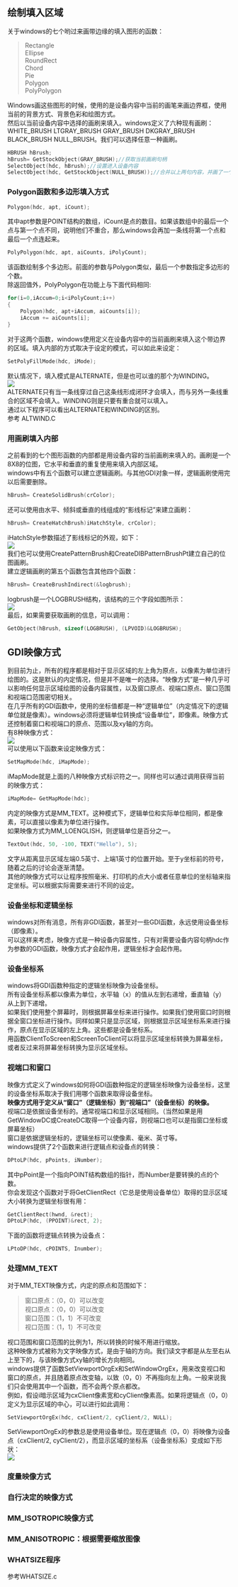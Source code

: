 ## 绘制填入区域
关于windows的七个哟过来画带边缘的填入图形的函数：  
> Rectangle  
> Ellipse  
> RoundRect  
> Chord  
> Pie  
> Polygon  
> PolyPolygon  
  
Windows画这些图形的时候，使用的是设备内容中当前的画笔来画边界框，使用当前的背景方式、背景色彩和绘图方式。  
然后以当前设备内容中选择的画刷来填入。windows定义了六种现有画刷：WHITE_BRUSH LTGRAY_BRUSH GRAY_BRUSH DKGRAY_BRUSH BLACK_BRUSH NULL_BRUSH。我们可以选择任意一种画刷。   
```c
HBRUSH hBrush;  
hBrush= GetStockObject(GRAY_BRUSH);//获取当前画刷句柄  
SelectObject(hdc, hBrush);//设置进入设备内容  
SelectObject(hdc, GetStockObject(NULL_BRUSH));//合并以上两句内容，并画了一个没有填充色的图形  
```     
### Polygon函数和多边形填入方式
```c
Polygon(hdc, apt, iCount);
```
其中apt参数是POINT结构的数组，iCount是点的数目。如果该数组中的最后一个点与第一个点不同，说明他们不重合，那么windows会再加一条线将第一个点和最后一个点连起来。  
```c
PolyPolygon(hdc, apt, aiCounts, iPolyCount);
```  
该函数绘制多个多边形。前面的参数与Polygon类似，最后一个参数指定多边形的个数。  
除返回值外，PolyPolygon在功能上与下面代码相同:  
```c
for(i=0,iAccum=0;i<iPolyCount;i++)  
{  
	Polygon)hdc, apt+iAccum, aiCounts[i]);   
	iAccum += aiCounts[i];  
}
```  
对于这两个函数，windows使用定义在设备内容中的当前画刷来填入这个带边界的区域。填入内部的方式取决于设定的模式，可以如此来设定：  
```c
SetPolyFillMode(hdc, iMode);
```  
默认情况下，填入模式是ALTERNATE，但是也可以谁的那个为WINDING。  
![](https://github.com/sii2017/image/blob/master/%E5%A4%9A%E8%BE%B9%E5%BD%A2%E5%A1%AB%E5%85%A5%E6%A8%A1%E5%BC%8F.jpg)  
ALTERNATE只有当一条线穿过自己这条线形成闭环才会填入，而与另外一条线重合的区域不会填入。WINDING则是只要有重合就可以填入。  
通过以下程序可以看出ALTERNATE和WINDING的区别。  
参考 ALTWIND.C
### 用画刷填入内部
之前看到的七个图形函数的内部都是用设备内容的当前画刷来填入的。画刷是一个8X8的位图，它水平和垂直的重复使用来填入内部区域。  
windows中有五个函数可以建立逻辑画刷。与其他GDI对象一样，逻辑画刷使用完以后需要删除。  
```c
hBrush= CreateSolidBrush(crColor);
```  
还可以使用由水平、倾斜或垂直的线组成的“影线标记”来建立画刷：  
```c
hBrush= CreateHatchBrush)iHatchStyle, crColor);
```  
iHatchStyle参数描述了影线标记的外观，如下：  
![](https://github.com/sii2017/image/blob/master/%E5%BD%B1%E7%BA%BF%E6%A0%87%E8%AE%B0.jpg)  
我们也可以使用CreatePatternBrush和CreateDIBPatternBrushPt建立自己的位图画刷。  
建立逻辑画刷的第五个函数包含其他四个函数：  
```c
hBrush= CreateBrushIndirect(&logbrush);
```  
logbrush是一个LOGBRUSH结构，该结构的三个字段如图所示：  
![](https://github.com/sii2017/image/blob/master/%E9%80%BB%E8%BE%91%E7%94%BB%E5%88%B7.jpg)  
最后，如果需要获取画刷的信息，可以调用：  
```c
GetObject(hBrush, sizeof(LOGBRUSH), (LPVOID)&LOGBRUSH);
```  
## GDI映像方式
到目前为止，所有的程序都是相对于显示区域的左上角为原点，以像素为单位进行绘图的。这是默认的内定情况，但是并不是唯一的选择。“映像方式”是一种几乎可以影响任何显示区域绘图的设备内容属性，以及窗口原点、视端口原点、窗口范围和视端口范围密切相关。  
在几乎所有的GDI函数中，使用的坐标值都是一种“逻辑单位”（内定情况下的逻辑单位就是像素）。windows必须将逻辑单位转换成“设备单位”，即像素。映像方式还控制着窗口和视端口的原点、范围以及xy轴的方向。  
有8种映像方式：  
![](https://github.com/sii2017/image/blob/master/%E6%98%A0%E5%83%8F%E6%96%B9%E5%BC%8F.jpg)  
可以使用以下函数来设定映像方式：  
```c
SetMapMode(hdc, iMapMode);
```  
iMapMode就是上面的八种映像方式标识符之一。同样也可以通过调用获得当前的映像方式：  
```c
iMapMode= GetMapMode(hdc);
```  
内定的映像方式是MM_TEXT。这种模式下，逻辑单位和实际单位相同，都是像素，可以直接以像素为单位进行操作。  
如果映像方式为MM_LOENGLISH，则逻辑单位是百分之一。  
```c
TextOut(hdc, 50, -100, TEXT("Hello"), 5);
```  
文字从距离显示区域左端0.5英寸、上端1英寸的位置开始。至于y坐标前的符号，随着之后的讨论会逐渐清楚。  
其他的映像方式可以让程序按照毫米、打印机的点大小或者任意单位的坐标轴来指定坐标。可以根据实际需要来进行不同的设定。  
### 设备坐标和逻辑坐标
windows对所有消息，所有非GDI函数，甚至对一些GDI函数，永远使用设备坐标（即像素）。  
可以这样来考虑，映像方式是一种设备内容属性，只有对需要设备内容句柄hdc作为参数的GDI函数，映像方式才会起作用，逻辑坐标才会起作用。   
### 设备坐标系
windows将GDI函数种指定的逻辑坐标映像为设备坐标。  
所有设备坐标系都以像素为单位，水平轴（x）的值从左到右递增，垂直轴（y）从上到下递增。  
如果我们使用整个屏幕时，则根据屏幕坐标来进行操作。如果我们使用窗口时则根据全窗口坐标进行操作。同样如果只是显示区域，则根据显示区域坐标系来进行操作，原点在显示区域的左上角。这些都是设备坐标系。  
用函数ClientToScreen和ScreenToClient可以将显示区域坐标转换为屏幕坐标，或者反过来将屏幕坐标转换为显示区域坐标。  
### 视端口和窗口
映像方式定义了windows如何将GDI函数种指定的逻辑坐标映像为设备坐标，这里的设备坐标系取决于我们用哪个函数来取得设备坐标。  
**映像方式用于定义从“窗口”（逻辑坐标）到“视端口”（设备坐标）的映像。**  
视端口是依据设备坐标的。通常视端口和显示区域相同。（当然如果是用GetWindowDC或CreateDC取得一个设备内容，则视端口也可以是指窗口坐标或屏幕坐标）  
窗口是依据逻辑坐标的，逻辑坐标可以使像素、毫米、英寸等。  
windows提供了2个函数来进行逻辑点和设备点的转换：  
```c
DPtoLP(hdc, pPoints, iNumber);
```  
其中pPoint是一个指向POINT结构数组的指针，而iNumber是要转换的点的个数。  
你会发现这个函数对于将GetClientRect（它总是使用设备单位）取得的显示区域大小转换为逻辑坐标很有用：  
```c
GetClientRect(hwnd, &rect);  
DPtoLP(hdc, (PPOINT)&rect, 2);
```  
下面的函数将逻辑点转换为设备点：  
```c
LPtoDP(hdc, cPOINTS, Inumber);
```  
### 处理MM_TEXT
对于MM_TEXT映像方式，内定的原点和范围如下： 
> 窗口原点：（0，0）可以改变  
> 视口原点：（0，0）可以改变  
> 窗口范围：（1，1）不可改变  
> 视口范围：（1，1）不可改变   
  
视口范围和窗口范围的比例为1，所以转换的时候不用进行缩放。  
这种映像方式被称为文字映像方式，是由于轴的方向。我们读文字都是从左至右从上至下的，与该映像方式xy轴的增长方向相同。  
windows提供了函数SetViewportOrgEx和SetWindowOrgEx，用来改变视口和窗口的原点，并且随着原点改变轴，以致（0，0）不再指向左上角。一般来说我们只会使用其中一个函数，而不会两个原点都改。  
例如，假设i暗示区域为cxClient像素宽和cyClient像素高。如果将逻辑点（0，0）定义为显示区域的中心，可以进行如此调用：  
```c
SetViewportOrgEx(hdc, cxClient/2, cyClient/2, NULL);
```  
SetViewportOrgEx的参数总是使用设备单位。现在逻辑点（0，0）将映像为设备点（cxClient/2, cyClient/2），而显示区域的坐标系（设备坐标系）变成如下形状：  
![](https://github.com/sii2017/image/blob/master/%E8%A7%86%E5%8F%A3.jpg)  

### 度量映像方式
### 自行决定的映像方式
### MM_ISOTROPIC映像方式
### MM_ANISOTROPIC：根据需要缩放图像
### WHATSIZE程序
参考WHATSIZE.c

